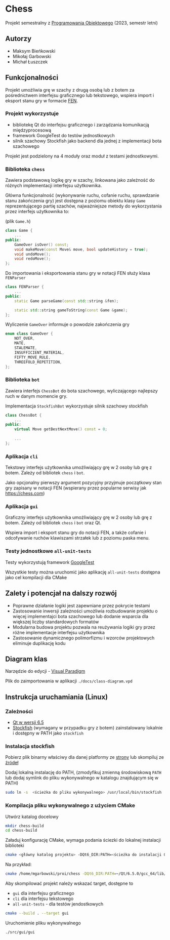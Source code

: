 # Chess
Projekt semestralny z [Programowania Obiektowego](https://usosweb.usos.pw.edu.pl/kontroler.php?_action=katalog2/przedmioty/pokazPrzedmiot&prz_kod=103B-INxxx-ISP-PROI) (2023, semestr letni)


## Autorzy
* Maksym Bieńkowski
* Mikołaj Garbowski
* Michał Łuszczek


## Funkcjonalności
Projekt umożliwia grę w szachy z drugą osobą lub z botem za pośrednictwem interfejsu graficznego lub tekstowego, wspiera import i eksport stanu gry w formacie [FEN](https://en.wikipedia.org/wiki/Forsyth%E2%80%93Edwards_Notation).

### Projekt wykorzystuje 
* bibliotekę Qt do interfejsu graficznego i zarządzania komunikacją międzyprocesową
* framework GoogleTest do testów jednostkowych
* silnik szachowy Stockfish jako backend dla jednej z implementacji bota szachowego

Projekt jest podzielony na 4 moduły oraz moduł z testami jednostkowymi.

### Biblioteka `chess`
Zawiera podstawową logikę gry w szachy, linkowana jako zależność do różnych implementacji interfejsu użytkownika.

Główna funkcjonalność (wykonywanie ruchu, cofanie ruchu, sprawdzanie stanu zakończenia gry) jest dostępna z poziomu obiektu klasy `Game` reprezentującego partię szachów, najważniejsze metody do wykorzystania przez interfejs użytkownika to:

(plik `Game.h`)
```cpp
class Game {
    ...
public:
    GameOver isOver() const;
    void makeMove(const Move& move, bool updateHistory = true);
    void undoMove();
    void redoMove();
};
```

Do importowania i eksportowania stanu gry w notacji FEN służy klasa `FENParser`
```cpp
class FENParser {
    ...
public:
    static Game parseGame(const std::string &fen);

    static std::string gameToString(const Game &game);
};
```

Wyliczenie `GameOver` informuje o powodzie zakończenia gry
```cpp
enum class GameOver {
    NOT_OVER,
    MATE,
    STALEMATE,
    INSUFFICIENT_MATERIAL,
    FIFTY_MOVE_RULE,
    THREEFOLD_REPETITION,
};
```

### Biblioteka `bot`
Zawiera interfejs `ChessBot` do bota szachowego, wyliczającego najlepszy ruch w danym momencie gry.

Implementacja `StockfishBot` wykorzystuje silnik szachowy stockfish

```cpp
class ChessBot {
    ...
public:
    virtual Move getBestNextMove() const = 0;
    
    ...
};
```

### Aplikacja `cli`
Tekstowy interfejs użytkownika umożliwiający grę w 2 osoby lub grę z botem. Zależy od bibliotek `chess` i `bot`.

Jako opcjonalny pierwszy argument pozycyjny przyjmuje początkowy stan gry zapisany w notacji FEN (wspierany przez popularne serwisy jak https://chess.com)

### Aplikacja `gui`
Graficzny interfejs użytkownika umożliwiający grę w 2 osoby lub grę z botem. Zależy od bibliotek `chess` i `bot` oraz Qt.

Wspiera import i eksport stanu gry do notacji FEN, a także cofanie i odcofywanie ruchów klawiszami strzałek lub z poziomu paska menu.

### Testy jednostkowe `all-unit-tests`
Testy wykorzystują framework [GoogleTest](https://google.github.io/googletest/)

Wszystkie testy można uruchomić jako aplikację `all-unit-tests` dostępna jako cel kompilacji dla CMake

## Zalety i potencjał na dalszy rozwój
* Poprawne działanie logiki jest zapewniane przez pokrycie testami
* Zastosowanie inwersji zależności umożliwia rozbudowanie projektu o więcej implementajci bota szachowego lub dodanie wsparcia dla większej liczby standardowych formatów
* Modularna budowa projektu pozwala na reużywania logiki gry przez różne implementacje interfejsu użytkownika
* Zastosowanie dynamicznego polimorfizmu i wzorców projektowych eliminuje duplikację kodu

## Diagram klas
Narzędzie do edycji - [Visual Paradigm](https://online.visual-paradigm.com/drive)

Plik do zaimportowania w aplikacji `./docs/class-diagram.vpd`

## Instrukcja uruchamiania (Linux)
### Zależności
* [Qt w wersji 6.5](https://doc.qt.io/qt-6/get-and-install-qt.html)
* [Stockfish](https://stockfishchess.org/) (wymagany w przypadku gry z botem) zainstalowany lokalnie i dostępny w PATH jako `stockfish`

### Instalacja stockfish
Pobierz plik binarny właściwy dla danej platformy ze [strony](https://stockfishchess.org/download/) lub skompiluj ze [źródeł](https://github.com/official-stockfish/Stockfish)

Dodaj lokalną instalację do PATH, (zmodyfikuj zmienną środowiskową `PATH` lub dodaj symlink do pliku wykonywalnego w katalogu znajdującym się w PATH)

```bash
sudo ln -s  <ścieżka do pliku wykonywalnego> /usr/local/bin/stockfish
```

### Kompilacja pliku wykonywalnego z użyciem CMake
Utwórz katalog docelowy
```bash
mkdir chess-build
cd chess-build
```

Załaduj konfigurację CMake, wymaga podania ściezki do lokalnej instalacji biblioteki 

```bash
cmake <główny katalog projektu> -DQt6_DIR:PATH=<ścieżka do instalacji Qt>
```

Na przykład:
```bash
cmake /home/mgarbowski/proi/chess -DQt6_DIR:PATH=~/Qt/6.5.0/gcc_64/lib/cmake/Qt6
```

Aby skompilować projekt należy wskazać target, dostępne to
* `gui` dla interfejsu graficznego
* `cli` dla interfejsu tekstowego
* `all-unit-tests` - dla testów jendostkowych

```bash
cmake --build . --target gui
```

Uruchomienie pliku wykonywalnego
```bash
./src/gui/gui
```